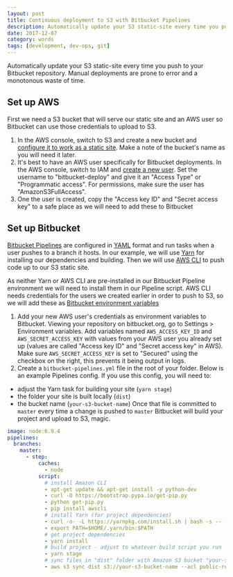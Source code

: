 ```yaml
---
layout: post
title: Continuous deployment to S3 with Bitbucket Pipelines
description: Automatically update your S3 static-site every time you push to your Bitbucket repository.
date: 2017-12-07
category: words
tags: [development, dev-ops, git]
---
```


Automatically update your S3 static-site every time you push to your Bitbucket repository. Manual deployments are prone to error and a monotonous waste of time.

## Set up AWS

First we need a S3 bucket that will serve our static site and an AWS user so Bitbucket can use those credentials to upload to S3.

1.  In the AWS console, switch to S3 and create a new bucket and [configure it to work as a static site](http://docs.aws.amazon.com/AmazonS3/latest/dev/HowDoIWebsiteConfiguration.html). Make a note of the bucket's name as you will need it later.
2.  It's best to have an AWS user specifically for Bitbucket deployments. In the AWS console, switch to IAM and [create a new user](http://docs.aws.amazon.com/IAM/latest/UserGuide/id_users_create.html#id_users_create_console). Set the username to "bitbucket-deploy" and give it an "Access Type" or "Programmatic access". For permissions, make sure the user has "AmazonS3FullAccess".
3.  One the user is created, copy the "Access key ID" and "Secret access key" to a safe place as we will need to add these to Bitbucket

## Set up Bitbucket

[Bitbucket Pipelines](https://bitbucket.org/product/features/pipelines) are configured in [YAML](http://yaml.org/) format and run tasks when a user pushes to a branch it hosts. In our example, we will use [Yarn](https://yarnpkg.com) for installing our dependencies and building. Then we will use [AWS CLI](https://aws.amazon.com/cli/) to push code up to our S3 static site.

As neither Yarn or AWS CLI are pre-installed in our Bitbucket Pipeline environment we will need to install them in our Pipeline script. AWS CLI needs credentials for the users we created earlier in order to push to S3, so we will add these as [Bitbucket environment variables](https://confluence.atlassian.com/bitbucket/environment-variables-794502608.html)

1.  Add your new AWS user's credentials as environment variables to Bitbucket. Viewing your repository on bitbucket.org, go to Settings > Environment variables. Add variables named `AWS_ACCESS_KEY_ID` and `AWS_SECRET_ACCESS_KEY` with values from your AWS user you already set up (values are called "Access key ID" and "Secret access key" in AWS). Make sure `AWS_SECRET_ACCESS_KEY` is set to "Secured" using the checkbox on the right, this prevents it being output in logs.
2.  Create a `bitbucket-pipelines.yml` file in the root of your folder. Below is an example Pipelines config. If you use this config, you will need to:

* adjust the Yarn task for building your site (`yarn stage`)
* the folder your site is built locally (`dist`)
* the bucket name (`your-s3-bucket-name`)
  Once that file is committed to `master` every time a change is pushed to `master` Bitbucket will build your project and upload to S3, magic.

```yaml
image: node:6.9.4
pipelines:
  branches:
    master:
      - step:
          caches:
            - node
          script:
            # install Amazon CLI
            - apt-get update && apt-get install -y python-dev
            - curl -O https://bootstrap.pypa.io/get-pip.py
            - python get-pip.py
            - pip install awscli
            # install Yarn (for project dependencies)
            - curl -o- -L https://yarnpkg.com/install.sh | bash -s -- --version 0.18.1
            - export PATH=$HOME/.yarn/bin:$PATH
            # get project dependencies
            - yarn install
            # build project - adjust to whatever build script you run
            - yarn stage
            # sync files in "dist" folder with Amazon S3 bucket "your-s3-bucket-name" (allow files to be publicly accessible and delete old files)
            - aws s3 sync dist s3://your-s3-bucket-name --acl public-read --delete
```
